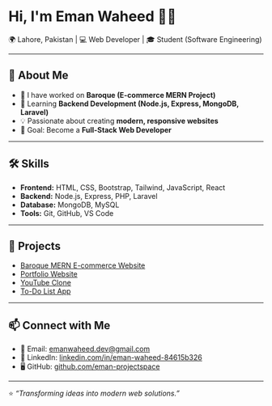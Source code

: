  # Hi, I'm Eman Waheed 👩‍💻

🌍 Lahore, Pakistan | 💻 Web Developer | 🎓 Student (Software Engineering)

---

## 🚀 About Me
- 🔭 I have worked on **Baroque (E-commerce MERN Project)**
- 🌱 Learning **Backend Development (Node.js, Express, MongoDB, Laravel)**
- 💡 Passionate about creating **modern, responsive websites**
- 🎯 Goal: Become a **Full-Stack Web Developer**

---

## 🛠️ Skills
- **Frontend:** HTML, CSS, Bootstrap, Tailwind, JavaScript, React
- **Backend:** Node.js, Express, PHP, Laravel
- **Database:** MongoDB, MySQL
- **Tools:** Git, GitHub, VS Code

---

## 📂 Projects
- [Baroque MERN E-commerce Website](https://github.com/eman-projectspace/Baroque)
- [Portfolio Website](https://github.com/eman-projectspace/Portfolio)
- [YouTube Clone](https://github.com/eman-projectspace/YouTube-Clone)
- [To-Do List App](https://github.com/eman-projectspace/Todo-App)

---

## 📫 Connect with Me
- 📧 Email: emanwaheed.dev@gmail.com  
- 💼 LinkedIn: [linkedin.com/in/eman-waheed-84615b326](https://linkedin.com/in/eman-waheed-84615b326)  
- 🖥 GitHub: [github.com/eman-projectspace](https://github.com/eman-projectspace)  

---
⭐️ *“Transforming ideas into modern web solutions.”*


